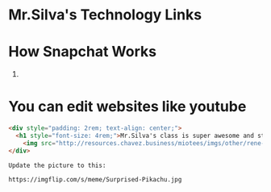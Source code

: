 # Mr.Silva's Technology Links

# How Snapchat Works

1. 

# You can edit websites like youtube

```html
<div style="padding: 2rem; text-align: center;">
  <h1 style="font-size: 4rem;">Mr.Silva's class is super awesome and stuff </h1>
	<img src="http://resources.chavez.business/miotees/imgs/other/rene-class.jpg">
</div>

Update the picture to this:

https://imgflip.com/s/meme/Surprised-Pikachu.jpg
```
